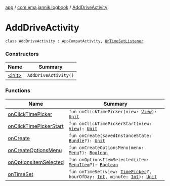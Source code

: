 [app](../../index.md) / [com.ema.jannik.logbook](../index.md) / [AddDriveActivity](./index.md)

# AddDriveActivity

`class AddDriveActivity : AppCompatActivity, `[`OnTimeSetListener`](https://developer.android.com/reference/android/app/TimePickerDialog/OnTimeSetListener.html)

### Constructors

| Name | Summary |
|---|---|
| [&lt;init&gt;](-init-.md) | `AddDriveActivity()` |

### Functions

| Name | Summary |
|---|---|
| [onClickTimePicker](on-click-time-picker.md) | `fun onClickTimePicker(view: `[`View`](https://developer.android.com/reference/android/view/View.html)`): `[`Unit`](https://kotlinlang.org/api/latest/jvm/stdlib/kotlin/-unit/index.html) |
| [onClickTimePickerStart](on-click-time-picker-start.md) | `fun onClickTimePickerStart(view: `[`View`](https://developer.android.com/reference/android/view/View.html)`): `[`Unit`](https://kotlinlang.org/api/latest/jvm/stdlib/kotlin/-unit/index.html) |
| [onCreate](on-create.md) | `fun onCreate(savedInstanceState: `[`Bundle`](https://developer.android.com/reference/android/os/Bundle.html)`?): `[`Unit`](https://kotlinlang.org/api/latest/jvm/stdlib/kotlin/-unit/index.html) |
| [onCreateOptionsMenu](on-create-options-menu.md) | `fun onCreateOptionsMenu(menu: `[`Menu`](https://developer.android.com/reference/android/view/Menu.html)`?): `[`Boolean`](https://kotlinlang.org/api/latest/jvm/stdlib/kotlin/-boolean/index.html) |
| [onOptionsItemSelected](on-options-item-selected.md) | `fun onOptionsItemSelected(item: `[`MenuItem`](https://developer.android.com/reference/android/view/MenuItem.html)`?): `[`Boolean`](https://kotlinlang.org/api/latest/jvm/stdlib/kotlin/-boolean/index.html) |
| [onTimeSet](on-time-set.md) | `fun onTimeSet(view: `[`TimePicker`](https://developer.android.com/reference/android/widget/TimePicker.html)`?, hourOfDay: `[`Int`](https://kotlinlang.org/api/latest/jvm/stdlib/kotlin/-int/index.html)`, minute: `[`Int`](https://kotlinlang.org/api/latest/jvm/stdlib/kotlin/-int/index.html)`): `[`Unit`](https://kotlinlang.org/api/latest/jvm/stdlib/kotlin/-unit/index.html) |
